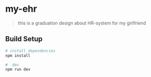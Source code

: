 # my-ehr

> this is a graduation design about HR-system for my girlfriend

## Build Setup

``` bash
# install dependencies
npm install

#  dev 
npm run dev


